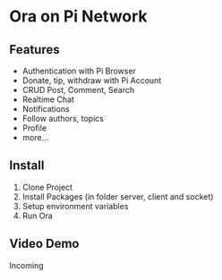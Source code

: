 # Ora on Pi Network 
## **Features**

- Authentication with Pi Browser
- Donate, tip, withdraw with Pi Account
- CRUD Post, Comment, Search
- Realtime Chat
- Notifications
- Follow authors, topics
- Profile
- more...

## Install

1. Clone Project
2. Install Packages (in folder server, client and socket)
3. Setup environment variables 
4. Run Ora

## Video Demo 

Incoming


